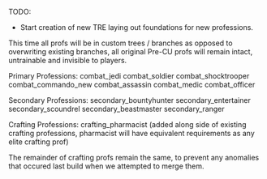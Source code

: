 TODO:

- Start creation of new TRE laying out foundations for new professions.   

This time all profs will be in custom trees / branches as opposed to overwriting existing branches, all original Pre-CU profs will remain intact, untrainable and invisible to players.

Primary Professions:
combat_jedi
combat_soldier
combat_shocktrooper
combat_commando_new
combat_assassin
combat_medic
combat_officer

Secondary Professions:
secondary_bountyhunter
secondary_entertainer
secondary_scoundrel
secondary_beastmaster
secondary_ranger

Crafting Professions:
crafting_pharmacist   (added along side of existing crafting professions, pharmacist will have equivalent requirements as any elite crafting prof)

The remainder of crafting profs remain the same, to prevent any anomalies that occured last build when we attempted to merge them.
